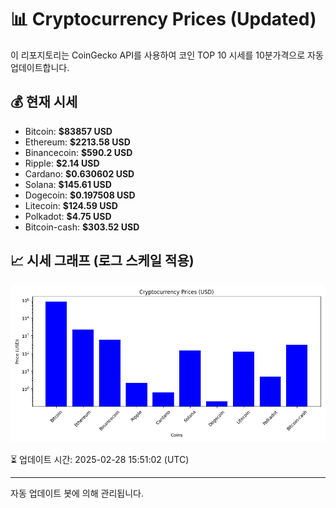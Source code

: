 
# 📊 Cryptocurrency Prices (Updated)

이 리포지토리는 CoinGecko API를 사용하여 코인 TOP 10 시세를 10분가격으로 자동 업데이트합니다.

## 💰 현재 시세
- Bitcoin: **$83857 USD**
- Ethereum: **$2213.58 USD**
- Binancecoin: **$590.2 USD**
- Ripple: **$2.14 USD**
- Cardano: **$0.630602 USD**
- Solana: **$145.61 USD**
- Dogecoin: **$0.197508 USD**
- Litecoin: **$124.59 USD**
- Polkadot: **$4.75 USD**
- Bitcoin-cash: **$303.52 USD**

## 📈 시세 그래프 (로그 스케일 적용)
![Crypto Prices](crypto_prices.png)

⏳ 업데이트 시간: 2025-02-28 15:51:02 (UTC)

---
자동 업데이트 봇에 의해 관리됩니다.
